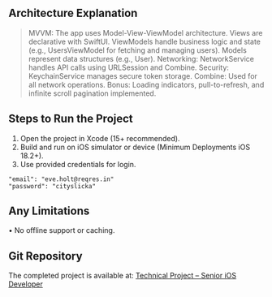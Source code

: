 ## Architecture Explanation
>  MVVM: The app uses Model-View-ViewModel architecture. Views are declarative with SwiftUI. ViewModels handle business logic and state (e.g., UsersViewModel for fetching and managing users). Models represent data structures (e.g., User).
>  Networking: NetworkService handles API calls using URLSession and Combine.
>  Security: KeychainService manages secure token storage.
>  Combine: Used for all network operations.
>  Bonus: Loading indicators, pull-to-refresh, and infinite scroll pagination implemented.

## Steps to Run the Project
1.  Open the project in Xcode (15+ recommended).
2.  Build and run on iOS simulator or device (Minimum Deployments iOS 18.2+).
3.  Use provided credentials for login.
```
"email": "eve.holt@reqres.in"
"password": "cityslicka"
```
## Any Limitations
•  No offline support or caching.

## Git Repository
The completed project is available at: [Technical Project – Senior iOS Developer](https://github.com/shuvokarmakar011/Technical-Project-Assessment
)
